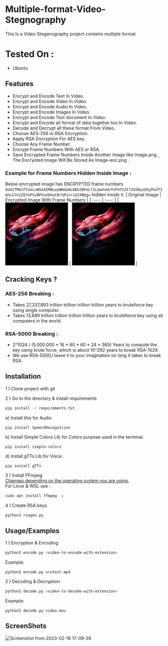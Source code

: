 # Multiple-format-Video-Stegnography
This Is a Video Steganography project contains multiple format

# Tested On :
 
- Ubuntu 

## Features
 
- Encrypt and Encode Text In Video.
- Encrypt and Encode Video In Video.
- Encrypt and Encode Audio In Video.
- Encrypt and Encode Images In Video.
- Encrypt and Encode Text document In Video.
- Encrypt and Encode all format of data together too In Video.
- Decode and Decrypt all these format  From Video.
- Choose AES-256 or RSA Encryption.
- Apply RSA Encryption For AES key.
- Choose Any Frame Number.
- Encrypt Frame Numbers With AES or RSA.
- Save Encrypted Frame Numbers Inside Another Image like Image.png , The Encryoted Image Will Be Stored As Image-enc.png .
### Example for Frame Numbers Hidden Inside Image :
Below encrypted image has ENCRYPTED frame numbers ``` doU2TMGlPJuGcuW5oAIM0LwyWNdaAL8DUJBFmL71LUwXxHvTnP4fS3t72GS0ysDXyPw2TIQnLG7n2ZQ7ePSvBPVuVDkoCBrSR1sriGIXNQg= ``` hidden inside it.
| Original Image | Encrypted Image With Frame Numbers | 
| :---:   | :---: |
| <img style="border-width:0" src="https://raw.githubusercontent.com/Akshay-Arjun/Video-Steganography/main/image.png" width="200"/> | <img style="border-width:0" src="https://raw.githubusercontent.com/Akshay-Arjun/Video-Steganography/main/image-enc.png" width="200"/>   |

## Cracking Keys ?

### AES-256 Breaking :  
- Takes 27,337,893 trillion trillion trillion trillion years to bruteforce key using single computer.
- Takes 13,689 trillion trillion trillion trillion years to bruteforce key using all computers in the world.
### RSA-5000 Breaking :
- 2^1024 / (5.000.000 * 16 * 60 * 60 * 24 * 365) Years to compute the key using brute force, which is about 10^292 years to break RSA-1024.
- We use RSA-5000,I leave it to your imagination on long it takes to break RSA.
## Installation

1 ) Clone project with git

2 ) Go to the directory & install requirements 
```bash
pip install -r requirements.txt
```
a) Install this for  Audio
```
pip install SpeechRecognition
```
b) Install Simple Colors Lib for Colors purpose used in the terminal.
```
pip install simple-colors
```
d) Install  gTTs Lib for Voice .
```
pip install gTTs
```
3 ) Install FFmpeg </br>
   [Changes depending on the operating system you are using.](https://ffmpeg.org/download.html) </br>
   For Linux & WSL use :
```bash
sudo apt install ffmpeg -y
```
4 ) Create RSA keys.
```bash
python3 rsagen.py
```


## Usage/Examples
1 ) Encryption & Encoding
```bash
python3 encode.py <video-to-encode-with-extension>
```
  Example: 
  ```
  python3 encode.py srutest.mp4
  ```

2 ) Decoding & Decryption
```bash
python3 decode.py <video-to-decode-with-extension>
```
  Example: 
  ```
  python3 decode.py video.mov
  ```



## ScreenShots

 ![Screenshot from 2023-02-16 17-09-28](https://user-images.githubusercontent.com/114608491/219355294-29da9c4b-1237-42a6-b262-b5b1168d4da9.png)
